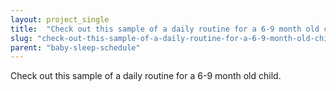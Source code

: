 ```yaml
---
layout: project_single
title:  "Check out this sample of a daily routine for a 6-9 month old child."
slug: "check-out-this-sample-of-a-daily-routine-for-a-6-9-month-old-child"
parent: "baby-sleep-schedule"
---
```

Check out this sample of a daily routine for a 6-9 month old child.